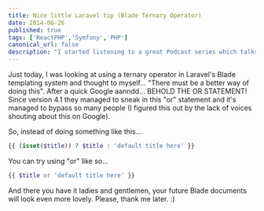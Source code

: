 ```yaml
---
title: Nice little Laravel tip (Blade Ternary Operator)
date: 2014-06-26
published: true
tags: ['ReactPHP','Symfony','PHP']
canonical_url: false
description: "I started listening to a great Podcast series which talks a lot about different PHP and server technologies and on one of the later episodes, they talk about ReactPHP."
---
```


Just today, I was looking at using a ternary operator in Laravel's Blade templating system and thought to myself... "There must be a better way of doing this". After a quick Google aanndd... BEHOLD THE OR STATEMENT! Since version 4.1 they managed to sneak in this "or" statement and it's managed to bypass so many people (I figured this out by the lack of voices shouting about this on Google).

So, instead of doing something like this...

```php
{{ (isset($title)) ? $title : 'default title here' }}
```

You can try using "or" like so...

```php
{{ $title or 'default title here' }}
```

And there you have it ladies and gentlemen, your future Blade documents will look even more lovely. Please, thank me
later. :)
